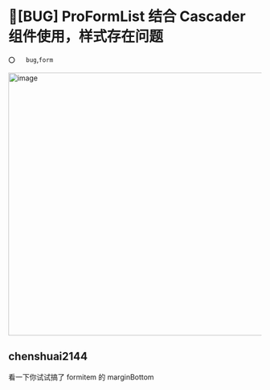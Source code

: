 # 🐛[BUG] ProFormList 结合 Cascader 组件使用，样式存在问题

`⭕️   bug`,`form`

  <img width="523" alt="image" src="https://user-images.githubusercontent.com/30397655/236782300-41d025cb-3a36-4dd4-b88c-011df676b32d.png">

## chenshuai2144

看一下你试试搞了 formitem 的 marginBottom
